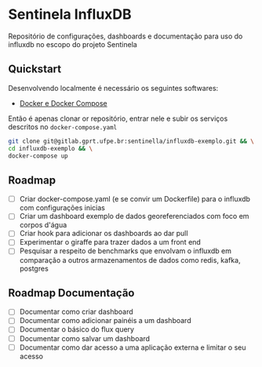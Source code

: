 # Sentinela InfluxDB

Repositório de configurações, dashboards e documentação para uso do influxdb
no escopo do projeto Sentinela

## Quickstart

Desenvolvendo localmente é necessário os seguintes softwares:

- [Docker e Docker Compose](/#)

Então é apenas clonar or repositório, entrar nele e subir os serviços descritos
no `docker-compose.yaml`

```bash
git clone git@gitlab.gprt.ufpe.br:sentinella/influxdb-exemplo.git && \
cd influxdb-exemplo && \
docker-compose up
```

## Roadmap

- [ ] Criar docker-compose.yaml (e se convir um Dockerfile) para o influxdb com configurações inicias
- [ ] Criar um dashboard exemplo de dados georeferenciados com foco em corpos d'água
- [ ] Criar hook para adicionar os dashboards ao dar pull
- [ ] Experimentar o giraffe para trazer dados a um front end
- [ ] Pesquisar a respeito de benchmarks que envolvam o influxdb em comparação a outros armazenamentos de dados como redis, kafka, postgres

## Roadmap Documentação

- [ ] Documentar como criar dashboard
- [ ] Documentar como adicionar painéis a um dashboard
- [ ] Documentar o básico do flux query
- [ ] Documentar como salvar um dashboard
- [ ] Documentar como dar acesso a uma aplicação externa e limitar o seu acesso
